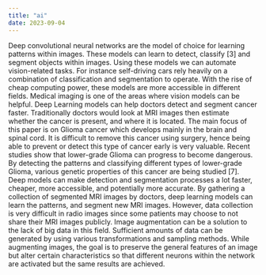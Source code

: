 ```yaml
---
title: "ai"
date: 2023-09-04
---
```


Deep convolutional neural networks are the model of choice for learning patterns within images. These models can learn to detect, classify [3] and segment objects within images. Using these models we can automate vision-related tasks. For instance self-driving cars rely heavily on a combination of classification and segmentation to operate. With the rise of cheap computing power, these models are more accessible in different fields. Medical imaging is one of the areas where vision models can be helpful. Deep Learning models can help doctors detect and segment cancer faster. Traditionally doctors would look at MRI images then estimate whether the cancer is present, and where it is located. The main focus of this paper is on Glioma cancer which develops mainly in the brain and spinal cord. It is difficult to remove this cancer using surgery, hence being able to prevent or detect this type of cancer early is very valuable. Recent studies show that lower-grade Glioma can progress to become dangerous. By detecting the patterns and classifying different types of lower-grade Glioma, various genetic properties of this cancer are being studied [7]. Deep models can make detection and segmentation processes a lot faster, cheaper, more accessible, and potentially more accurate. By gathering a collection of segmented MRI images by doctors, deep learning models can learn the patterns, and segment new MRI images. However, data collection is very difficult in radio images since some patients may choose to not share their MRI images publicly. Image augmentation can be a solution to the lack of big data in this field. Sufficient amounts of data can be generated by using various transformations and sampling methods. While augmenting images, the goal is to preserve the general features of an image but alter certain characteristics so that different neurons within the network are activated but the same results are achieved.

